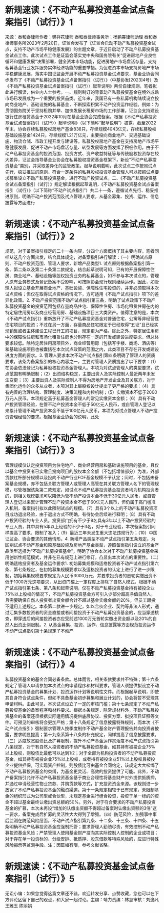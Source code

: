 # 新规速读：《不动产私募投资基金试点备案指引（试行）》1

来源：泰和泰律师作者：樊祥花律师 泰和泰律师事务所；杨鹏霄律师助理 泰和泰律师事务所2023年2月20日，证监会发布了《证监会启动不动产私募投资基金试点，支持不动产市场平稳健康发展》的主题文章，于近日启动了不动产私募投资基金试点工作。此次试点工作是证监会落实党中央和国务院有关“促进房地产业良性循环和健康发展”决策部署，健全资本市场功能，促进房地产市场盘活存量，支持私募基金行业发挥服务实体经济功能的重要举措。为促进资本市场支持房地产市场平稳健康发展，落实中国证监会开展不动产私募投资基金试点要求，基金业协会同步发布了《不动产私募投资基金试点备案指引（试行）》（中基协发[2023]4号）及《不动产私募投资基金试点备案指引（试行）〉起草说明》两份自律规则，笔者拟此进行解读，供业内人士参考。一、规则制订的背景动产私募投资基金在境外成熟市场已发展成为一个重要的投资品类。近年来，我国已有一些私募机构陆续设立投向商业地产、基础设施的私募基金，不断探索积累不动产投资运作经验。例如：为贯彻国务院关于坚持租购并举、加快发展长租房市场的工作部署，证监会支持建设银行住房租赁基金于2022年10月在基金业协会完成备案。根据《不动产私募投资基金试点备案指引（试行）〉起草说明》（以下简称“起草说明”）披露，截至2022年末，协会存续私募股权房地产基金838只，存续规模4043亿元，存续私募股权基础设施基金1424只，存续规模1.21万亿元，主要投向商业地产、交通基础设施、物流仓储、市政工程开发与建设等。私募股权房地产基金在支持房地产市场平稳健康发展、促进不动产市场盘活存量、转型发展等方面发挥了积极作用。由于不动产私募投资基金的投资范围、投资方式、资产收益特征等与传统股权投资存在较大差异，证监会指导基金业协会在私募股权投资基金框架下，新设“不动产私募投资基金”类别，并采取差异化的监管政策。起草说明载明，此次试点工作按照试点先行、稳妥推进的原则，符合一定条件的私募股权投资基金管理人可以按照试点要求募集设立不动产私募投资基金，进行不动产投资试点。二、《不动产私募投资基金试点备案指引（试行）》规定解读根据起草说明，《不动产私募投资基金试点备案指引（试行）》（以下简称“不动产试点指引”）共二十一条，遵循试点先行、稳妥推进原则，明确不动产投资范围及试点管理人要求，从基金募集、投资、运作、信息披露等方面进行

# 新规速读：《不动产私募投资基金试点备案指引（试行）》2

规范，对于备案指引规定的二十一条内容，分四个方面概括了其主要内容，笔者同样从这几个方面出发，结合具体规定，对备案指引进行解读：（一）明确试点原则、不动产投资范围、管理人要求，新增产品类型1. 试点原则根据备案指引第一条、第二条以及第二十条第二款规定，结合起草说明可知，已有的开展保障性住房、商业地产、基础设施等股权投资业务的私募基金，如不参与本次试点的，管理人原有业务模式及登记备案不受影响，可按照协会现行规则继续运作。因此，如管理人拟设立基金开展商业地产、基础设施、保障性住宅投资的，并非必须取得本次试点资格；但仅在取得试点资格的情况下，方可适用《不动产试点指引》项下的差异化政策。2. 不动产投资范围不动产试点指引第三条，明确了试点政策下不动产私募投资基金的投资范围包括存量商品住宅、保障性住房、市场化租赁住房在内的特定居住用房以及商业经营用房、基础设施项目三大类资产。值得注意的是，本次《不动产试点指引》重新放开了不动产私募投资基金对普通住宅、公寓等非经营性住宅项目的投资；不过在另一方面，存量商品住宅限定于已经取得“五证”且已经实现销售或者主体建设工程已开工的项目，规定更为严格。除此之外，特定居住用房中的保障性住房和市场化租赁住房也分别存在一定的开发或建设进度要求，但总体要求较低。除特定居住用房项目外，商业经营用房（包括写字楼、商场、酒店等）和基础设施项目也被囊括在本次试点政策的范围之内，此类项目不存在开发或建设进度方面的要求。3. 管理人要求本次不动产试点指引第四条明确了管理人的资质要求，该条为备案指引的核心内容之一，主要对管理人资质提出了以下要求：（1）在协会依法登记为私募股权投资基金管理人。本项为对试点管理人的类型要求，试点范围有明确限制；（2）出资结构稳定，主要出资人及实际控制人最近两年未发生变更；（3）主要出资人及实际控制人不得为房地产开发企业及其关联方，对于集团化运作的众多从业者，本项对其上层股权设计提出了更严格的要求；（4）具有完善的治理结构、管理制度、决策流程和内控机制；（5）实缴资本不低于2000万元人民币。本项规定高于私募基金管理人的常见实缴资本金额；（6）具有不动产投资管理经验，在管不动产投资本金不低于50亿元人民币，或自管理人登记以来累计管理不动产投资本金不低于100亿元人民币。本项为对试点管理人不动产投资管理经验的要求。根据基金业协会的说明，此处

# 新规速读：《不动产私募投资基金试点备案指引（试行）》3

管理规模仅认定投资项目为住宅地产、商业经营用房和基础设施项目的基金，且仅以基金中投资者已实缴且投向项目的股权本金金额（不包括增值部分）为准，外部贷款杠杆部分规模以及投向不动产行业FOF基金规模不予认定；同时，不包括未备案基金规模，亦不包括关联方管理人或管理人高管在其关联方管理人名下的管理规模，尽管根据该条第二款规定，如试点不动产私募投资基金投资者均为机构投资者的，则相关规模要求可以降低为管不动产投资本金不低于30亿元人民币，或自管理人登记以来累计管理不动产投资本金不低于60亿元人民币，但仍属于高门槛准入机制，备案指引拟以此限制试点的规模。（7）具有3个以上的不动产私募投资项目成功退出经验，由于退出方式不明确，有待协会后续进行释明；（8）具有不动产投资经验的专业人员，投资部门拥有不少于8名具有3年以上不动产投资经验的专业人员，其中具有5年以上经验的不少于3名，对于专业经验，本次备案指引同样提高了要求，限制了准入；（9）最近三年未发生重大违法违规行为；（10）中国证监会、协会要求的其他情形。4. 新增产品类型不动产试点指引第五条规定，为区别试点不动产基金和原基础设施及房地产基金类型，遵照备案指引设立的基金产品类型选择为“不动产私募投资基金”，明确了协会本次对于不动产私募投资基金采用创新性规范模式，并非在已有规范上进行修订，凸显出本次试点的重要性。（二）明确适格投资者及基金运作要求1. 初始募集规模和适格投资者不动产试点指引第六条、第七条规定，在初始募集规模要求以及适格投资者的认定上进行了进一步限制，初始募集规模要求规定为人民币3000万元，并要求投资者的首轮实缴出资不低于1000万元这项要求，从出资门槛上一定程度上排除了自然人模式，根据不动产试点指引第七条、第八条和起草说明，仅在不动产私募投资基金持有被投企业75%以上股权的情况下，不动产私募投资基金方可引入少部分超高净值自然人，且需要确保自然人投资者出资金额合计不超过基金实缴金额的20%，但员工跟投不适用上述规定。本条第二款进一步规定，如以合伙企业、契约等非法人形式，通过汇集多数投资者的资金直接或者间接投资于不动产私募投资基金的，应当穿透核查，即穿透后的间接投资者亦应受前述1000万元首轮实缴出资金额以及20%的自然人出资比例限制。2. 从基金募集、投资、运作、信息披露等方面规范投资运作不动产试点指引第十条规定了不动产

# 新规速读：《不动产私募投资基金试点备案指引（试行）》4

私募投资基金的基金合同必备条款。总体而言，相关条款要求并不特殊；第十六条规定了管理人申请参加本次试点的申请程序和材料要求，管理人须提供拟设立不动产私募投资基金的募集计划、投资运作计划等说明性文件。而根据起草说明，即使其自身符合试点条件，但如不具备基金初步募集和展业计划的，协会将暂不受理其申请材料。由此可见，本次试点设立了一定的审核门槛；第十七条规定了不动产私募投资基金的备案程序和材料要求。根据本条规定，除常规材料外，不动产私募投资基金的备案还须根据实际适用情况提供底层协议、投资方案、拟投项目证照等文件。可预见的审核将会更加严格；第十八条规定了信息披露特殊规则，而本次《不动产试点指引》强制要求管理人按季度制作不动产基金财产管理报告并向投资者披露，要求明显提高；第十九条系第十八条的补充规定，同样提高了信息披露要求。（三）适度放宽股债比及扩募限制，提升不动产基金运作灵活度不动产试点指引第八条规定，对于有自然人投资者的不动产私募投资基金，如其持有被投企业75%以上股权，则股债比最低可以达到1:2；对于全部为机构投资者的不动产私募投资基金，如其持有被投企业75%以上股权，或者持有被投企业51%以上股权且被投企业提供担保，可实现资产控制，则股债比可由基金合同约定，该规定大大松绑了不动产私募投资基金的束缚，为基金更灵活、高效的投资提供了可能。此外，不动产备案指引允许不动产私募投资基金基于商业合理性将基金财产对外提供抵质押，并通过申请经营性物业贷款、并购贷款等方式，扩充投资资金来源。该规则进一步放宽了不动产私募投资基金的融资渠道。第十一条规定相较于已有规定，未限制基金的组织形式为公司型或合伙型，未规定基金进行组合投资，投资于单一标的的资金不超过基金最终认缴出资总额的50%。另外，对于符合要求的不动产私募投资基金的扩募，本次未再设“增加的认缴出资额不得超过备案时认缴出资额的3倍”这一要求，备案完成后扩募的灵活性大大得到了增强。（四）防范风险，加强事中事后监测在防范风险层面，不动产试点指引第九条、十二条、十三条、十四条、十五条明确不动产私募投资基金应强制托管；要求管理人勤勉尽责，有效控制不动产私募投资基金风险；严禁管理人使用基金财产投向其实际控制人控制的企业或项目；对于存在单一投资标的、分级安排、抵质押、股东借款等特殊风险的，应进行特殊风险揭示等监测手段。注：因篇幅有限，参考文献省略。

# 新规速读：《不动产私募投资基金试点备案指引（试行）》5

无讼小编：如果您觉得这篇文章还不错，欢迎转发分享、点赞收藏，您也可以在下方评论区留下自己的观点，和大家一起讨论。主编：靖力责编：林慧审核：刘逸凡 王雅玉 陈丽娟

